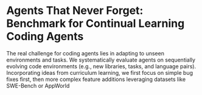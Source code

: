 # Agents That Never Forget: Benchmark for Continual Learning Coding Agents
The real challenge for coding agents lies in adapting to unseen environments and tasks. We systematically evaluate agents on sequentially evolving code environments (e.g., new libraries, tasks, and language pairs). Incorporating ideas from curriculum learning, we first focus on simple bug fixes first, then more complex feature additions leveraging datasets like SWE-Bench or AppWorld
